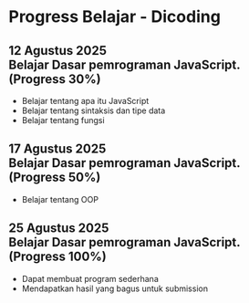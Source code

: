 Progress Belajar - Dicoding
==

**12 Agustus 2025**<br>
Belajar Dasar pemrograman JavaScript. (Progress 30%)
--
* Belajar tentang apa itu JavaScript
* Belajar tentang sintaksis dan tipe data
* Belajar tentang fungsi

**17 Agustus 2025**<br>
Belajar Dasar pemrograman JavaScript. (Progress 50%)
--
* Belajar tentang OOP

**25 Agustus 2025**<br>
Belajar Dasar pemrograman JavaScript. (Progress 100%)
--
* Dapat membuat program sederhana
* Mendapatkan hasil yang bagus untuk submission
